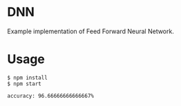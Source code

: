 # DNN

Example implementation of Feed Forward Neural Network.

# Usage

```
$ npm install
$ npm start

accuracy: 96.66666666666667%
```
